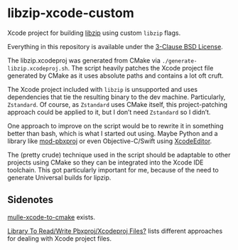 # libzip-xcode-custom

Xcode project for building [libzip](https://github.com/nih-at/libzip) using custom `libzip` flags. 

Everything in this repository is available under the [3-Clause BSD License](https://opensource.org/licenses/BSD-3-Clause).

The libzip.xcodeproj was generated from CMake via `./generate-libzip.xcodeproj.sh`. The script heavily patches the Xcode project file generated by CMake as it uses absolute paths and contains a lot oft cruft. 

The Xcode project included with `libzip` is unsupported and uses dependencies that tie the resulting binary to the dev machine. Particularly, `Zstandard`. Of course, as `Zstandard` uses CMake itself, this project-patching approach could be applied to it, but I don’t need `Zstandard` so I didn’t.

One approach to improve on the script would be to rewrite it in something better than bash, which is what I started out using. Maybe Python and a library like [mod-pbxproj](https://github.com/kronenthaler/mod-pbxproj) or even Objective-C/Swift using [XcodeEditor](https://github.com/appsquickly/XcodeEditor).

The (pretty crude) technique used in the script should be adaptable to other projects using CMake so they can be integrated into the Xcode IDE toolchain. This got particularly important for me, because of the need to generate Universal builds for lipzip. 


## Sidenotes

[mulle-xcode-to-cmake](https://github.com/mulle-nat/mulle-xcode-to-cmake) exists. 

[Library To Read/Write Pbxproj/Xcodeproj Files?](https://izziswift.com/library-to-read-write-pbxproj-xcodeproj-files/) lists different approaches for dealing with Xcode project files. 

